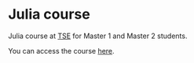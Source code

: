 # Julia course

Julia course at [TSE](https://www.tse-fr.eu/fr) for Master 1 and Master 2 students.

You can access the course [here](https://ocourses.github.io/course-tse-julia).
